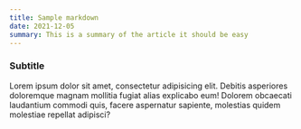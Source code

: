 ```yaml
---
title: Sample markdown
date: 2021-12-05
summary: This is a summary of the article it should be easy
---
```


### Subtitle

Lorem ipsum dolor sit amet, consectetur adipisicing elit. Debitis asperiores doloremque magnam mollitia fugiat alias explicabo eum! Dolorem obcaecati laudantium commodi quis, facere aspernatur sapiente, molestias quidem molestiae repellat adipisci?
